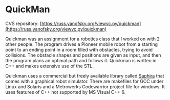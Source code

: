 QuickMan
========

CVS repository: [https://russ.yanofsky.org/viewvc.py/quickman](https://russ.yanofsky.org/viewvc.py/quickman)

Quickman was an assignment for a robotics class that I worked on with 2 other
people. The program drives a Pioneer mobile robot from a starting point to an
ending point in a room filled with obstacles, trying to avoid collisions. The
obstacle shapes and positions are given as input, and then the program plans an
optimal path and follows it. Quickman is written in C++ and makes extensive use
of the STL.

Quickman uses a commercial but freely available library called
[Saphira](http://www.ai.sri.com/~konolige/) that comes with a graphical robot
simulator. There are makefiles for GCC under Linux and Solaris and a Metrowerks
Codewarrior project file for windows. It uses features of C++ not supported by
MS Visual C++ 6.
